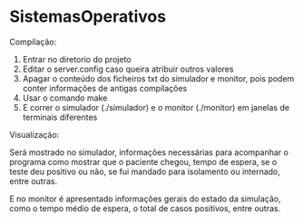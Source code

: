 # SistemasOperativos

Compilação: 

1) Entrar no diretorio do projeto
2) Editar o server.config caso queira atribuir outros valores
3) Apagar o conteúdo dos ficheiros txt do simulador e monitor, pois podem conter informações de antigas compilações
4) Usar o comando make 
5) E correr o simulador (./simulador) e o monitor (./monitor) em janelas de terminais diferentes

Visualização: 

Será mostrado no simulador, informações necessárias para acompanhar o programa como mostrar que o paciente chegou, tempo de espera, se o teste deu positivo ou não, se fui mandado para isolamento ou internado, entre outras.

E no monitor é apresentado informações gerais do estado da simulação, como o tempo médio de espera, o total de casos positivos, entre outras.

